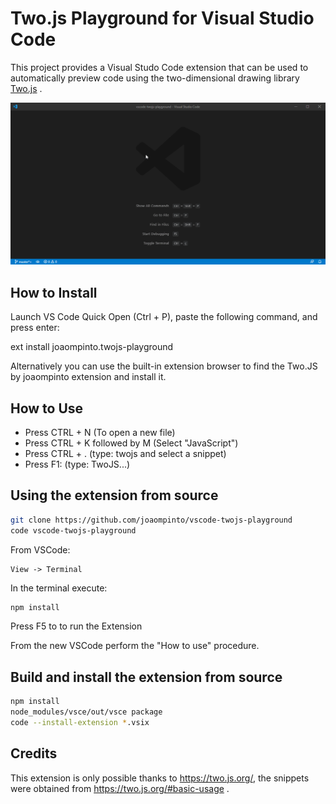 # Two.js Playground for Visual Studio Code

This project provides a Visual Studo Code extension that can be used to automatically preview code using the two-dimensional drawing library [Two.js] .

[Two.js]: https://two.js.org/


![demo](images/demo.gif)

## How to Install
Launch VS Code Quick Open (Ctrl + P), paste the following command, and press enter:

ext install joaompinto.twojs-playground

Alternatively you can use the built-in extension browser to find the Two.JS by joaompinto extension and install it.

## How to Use

- Press CTRL + N (To open a new file)
- Press CTRL + K followed by M (Select "JavaScript")
- Press CTRL + . (type: twojs and select a snippet)
- Press F1: (type: TwoJS...)


## Using the extension from source

```bash
git clone https://github.com/joaompinto/vscode-twojs-playground
code vscode-twojs-playground
```

From VSCode:

    View -> Terminal

In the terminal execute:
```bash
npm install
```

Press F5 to to run the Extension

From the new VSCode perform the "How to use" procedure.


## Build and install the extension from source
```bash
npm install
node_modules/vsce/out/vsce package
code --install-extension *.vsix
```

## Credits
This extension is only possible thanks to https://two.js.org/, the snippets were obtained from https://two.js.org/#basic-usage .
